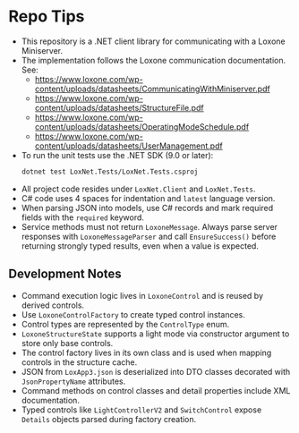 # Repo Tips

- This repository is a .NET client library for communicating with a Loxone Miniserver.
- The implementation follows the Loxone communication documentation. See:
  - <https://www.loxone.com/wp-content/uploads/datasheets/CommunicatingWithMiniserver.pdf>
  - <https://www.loxone.com/wp-content/uploads/datasheets/StructureFile.pdf>
  - <https://www.loxone.com/wp-content/uploads/datasheets/OperatingModeSchedule.pdf>
  - <https://www.loxone.com/wp-content/uploads/datasheets/UserManagement.pdf>
- To run the unit tests use the .NET SDK (9.0 or later):
  ```sh
  dotnet test LoxNet.Tests/LoxNet.Tests.csproj
  ```
- All project code resides under `LoxNet.Client` and `LoxNet.Tests`.
- C# code uses 4 spaces for indentation and `latest` language version.
- When parsing JSON into models, use C# records and mark required fields with the `required` keyword.
- Service methods must not return `LoxoneMessage`. Always parse server
  responses with `LoxoneMessageParser` and call `EnsureSuccess()` before
  returning strongly typed results, even when a value is expected.

## Development Notes
- Command execution logic lives in `LoxoneControl` and is reused by derived controls.
- Use `LoxoneControlFactory` to create typed control instances.
- Control types are represented by the `ControlType` enum.
- `LoxoneStructureState` supports a light mode via constructor argument to store only base controls.
- The control factory lives in its own class and is used when mapping controls in the structure cache.
- JSON from `LoxApp3.json` is deserialized into DTO classes decorated with `JsonPropertyName` attributes.
- Command methods on control classes and detail properties include XML documentation.
- Typed controls like `LightControllerV2` and `SwitchControl` expose `Details` objects parsed during factory creation.
